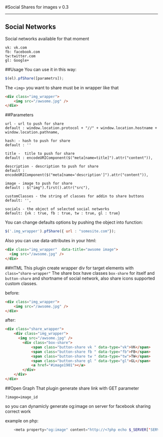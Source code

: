 #Social Shares for images v 0.3


----------
## Social Networks
Social networks available for that moment
```
vk: vk.com
fb: facebook.com
tw:twitter.com
gl: Google+
```
##Usage
You can use it in this way:
```javascript
$(el).pfShare([parametrs]);
```
The `<img>` you want to share must be in wrapper like that
```html
<div class="img_wrapper">
    <img src="/awsome.jpg" />
</div>
```
##Parameters

    url - url to push for share
    default : window.location.protocol + "//" + window.location.hostname + window.location.pathname, 
    
    hash: - hash to push for share
    default : '' 
    
    title -  title to push for share
    default : encodeURIComponent($("meta[name=title]").attr("content")),
    
    description - description to push for share
    default : encodeURIComponent($("meta[name='description']").attr("content")),
    
    image - image to push for share 
    default : $("img").first().attr("src"), 
   
    customClasses - the string of classes for addin to share buttons 
    default: '',
    
    socials - the object of selected social networks
    default: {vk : true, fb : true, tw : true, gl : true}




You can change defaults options by pushing the object into function:
```javascript
$('.img_wrapper').pfShare({ url : "somesite.com"});
```
Also you can use data-attributes in your html:
```html
<div class="img_wrapper"  data-title="awsome image">
  <img src="/awsome.jpg" />
</div>
```

##HTML
This plugin create wrapper div for  target elements with `class="share-wrapper"`
The share box have classes `box-share` for itself  and `button-share` and shortname of social network, also share icons supported custom classes.

before:
```html
<div class="img_wrapper">
    <img src="/awsome.jpg" />
</div>
```
after:
```html
<div class="share_wrapper">
    <div class="img_wrapper">
      <img src="/awsome.jpg" />
        <div class="box-share">
            <span class="button-share vk " data-type="vk">VK</span>
            <span class="button-share fb " data-type="fb">FB</span>
            <span class="button-share tw " data-type="tw">TW</span>
            <span class="button-share gl " data-type="gl">GL</span>
            <a href="#image1901"></a>
        </div>
    </div>
</div>
```
##Open Graph
That plugin generate share link with GET parameter 
```
?image=image_id
```

so you can dynamicly generate og:image on server for facebook sharing correct work

example on php:
```php
    <meta property="og:image" content="http://<?php echo $_SERVER['SERVER_NAME'] ?>/assets/img/image-<?php echo $_GET['image']; ?>.jpg" />
```
